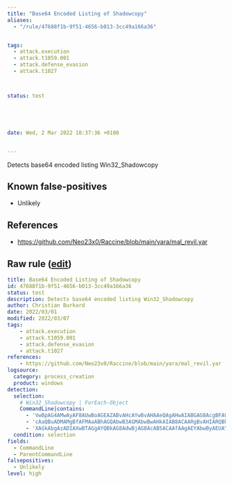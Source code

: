 ```yaml
---
title: "Base64 Encoded Listing of Shadowcopy"
aliases:
  - "/rule/47688f1b-9f51-4656-b013-3cc49a166a36"


tags:
  - attack.execution
  - attack.t1059.001
  - attack.defense_evasion
  - attack.t1027



status: test





date: Wed, 2 Mar 2022 10:37:36 +0100


---
```


Detects base64 encoded listing Win32_Shadowcopy

<!--more-->


## Known false-positives

* Unlikely



## References

* https://github.com/Neo23x0/Raccine/blob/main/yara/mal_revil.yar


## Raw rule ([edit](https://github.com/SigmaHQ/sigma/edit/master/rules/windows/process_creation/proc_creation_win_base64_listing_shadowcopy.yml))
```yaml
title: Base64 Encoded Listing of Shadowcopy
id: 47688f1b-9f51-4656-b013-3cc49a166a36
status: test
description: Detects base64 encoded listing Win32_Shadowcopy
author: Christian Burkard
date: 2022/03/01
modified: 2022/03/07
tags:
    - attack.execution
    - attack.t1059.001
    - attack.defense_evasion
    - attack.t1027
references:
    - https://github.com/Neo23x0/Raccine/blob/main/yara/mal_revil.yar
logsource:
  category: process_creation
  product: windows
detection:
  selection:
    # Win32_Shadowcopy | ForEach-Object
    CommandLine|contains: 
      - 'VwBpAG4AMwAyAF8AUwBoAGEAZABvAHcAYwBvAHAAeQAgAHwAIABGAG8AcgBFAGEAYwBoAC0ATwBiAGoAZQBjAHQA'
      - 'cAaQBuADMAMgBfAFMAaABhAGQAbwB3AGMAbwBwAHkAIAB8ACAARgBvAHIARQBhAGMAaAAtAE8AYgBqAGUAYwB0A'
      - 'XAGkAbgAzADIAXwBTAGgAYQBkAG8AdwBjAG8AcAB5ACAAfAAgAEYAbwByAEUAYQBjAGgALQBPAGIAagBlAGMAdA'
  condition: selection
fields:
  - CommandLine
  - ParentCommandLine
falsepositives:
  - Unlikely
level: high
```
